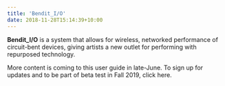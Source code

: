 ```yaml
---
title: 'Bendit_I/O'
date: 2018-11-28T15:14:39+10:00
---
```


**Bendit_I/O** is a system that allows for wireless, networked performance of circuit-bent devices, giving artists a new outlet for performing with repurposed technology.

More content is coming to this user guide in late-June. To sign up for updates and to be part of beta test in Fall 2019, click here.